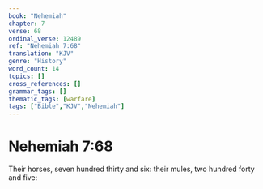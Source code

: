 ```yaml
---
book: "Nehemiah"
chapter: 7
verse: 68
ordinal_verse: 12489
ref: "Nehemiah 7:68"
translation: "KJV"
genre: "History"
word_count: 14
topics: []
cross_references: []
grammar_tags: []
thematic_tags: [warfare]
tags: ["Bible","KJV","Nehemiah"]
---
```


# Nehemiah 7:68

Their horses, seven hundred thirty and six: their mules, two hundred forty and five:
